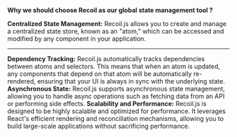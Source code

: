 <b>Why we should choose Recoil as our global state management tool ?</b>


<b>Centralized State Management:</b> Recoil.js allows you to create and manage a centralized state store, known as an "atom," which can be accessed and modified by any component in your application. 
<hr/>
<b>Dependency Tracking:</b> Recoil.js automatically tracks dependencies between atoms and selectors. This means that when an atom is updated, any components that depend on that atom will be automatically re-rendered, ensuring that your UI is always in sync with the underlying state.
</hr>
<b>Asynchronous State:</b> Recoil.js supports asynchronous state management, allowing you to handle async operations such as fetching data from an API or performing side effects. 
</hr>
<b>Scalability and Performance:</b> Recoil.js is designed to be highly scalable and optimized for performance. It leverages React's efficient rendering and reconciliation mechanisms, allowing you to build large-scale applications without sacrificing performance.
